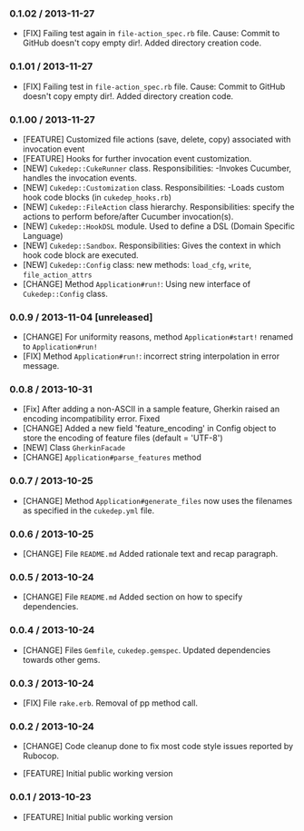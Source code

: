 ### 0.1.02 / 2013-11-27
* [FIX] Failing test again  in `file-action_spec.rb` file. Cause: Commit to GitHub doesn't copy empty dir!. Added directory creation code.

### 0.1.01 / 2013-11-27
* [FIX] Failing test in `file-action_spec.rb` file. Cause: Commit to GitHub doesn't copy empty dir!. Added directory creation code.

### 0.1.00 / 2013-11-27
* [FEATURE] Customized file actions (save, delete, copy) associated with invocation event
* [FEATURE] Hooks for further invocation event customization.
* [NEW] `Cukedep::CukeRunner` class. Responsibilities: -Invokes Cucumber, handles the invocation events.
* [NEW] `Cukedep::Customization` class. Responsibilities: -Loads custom hook code blocks (in `cukedep_hooks.rb`)
* [NEW] `Cukedep::FileAction` class hierarchy. Responsibilities: specify the actions to perform before/after Cucumber invocation(s).
* [NEW] `Cukedep::HookDSL` module. Used to define a DSL (Domain Specific Language)
* [NEW] `Cukedep::Sandbox`. Responsibilities: Gives the context in which hook code block are executed.
* [NEW] `Cukedep::Config` class: new methods: `load_cfg`, `write`, `file_action_attrs`
* [CHANGE] Method `Application#run!`: Using new interface of `Cukedep::Config` class.


### 0.0.9 / 2013-11-04 [unreleased]
* [CHANGE] For uniformity reasons, method `Application#start!` renamed to `Application#run!`
* [FIX] Method `Application#run!`: incorrect string interpolation in error message.

### 0.0.8 / 2013-10-31
* [Fix] After adding a non-ASCII in a sample feature, Gherkin raised an encoding incompatibility error. Fixed
* [CHANGE] Added a new field 'feature_encoding' in Config object to store the encoding of feature files (default = 'UTF-8')
* [NEW] Class `GherkinFacade`
* [CHANGE] `Application#parse_features` method

### 0.0.7 / 2013-10-25
* [CHANGE] Method `Application#generate_files` now uses the filenames as specified in the `cukedep.yml` file.

### 0.0.6 / 2013-10-25
* [CHANGE] File `README.md` Added rationale text and recap paragraph.

### 0.0.5 / 2013-10-24
* [CHANGE] File `README.md` Added section on how to specify dependencies.

### 0.0.4 / 2013-10-24
* [CHANGE] Files `Gemfile`, `cukedep.gemspec`. Updated dependencies towards other gems.

### 0.0.3 / 2013-10-24
* [FIX] File `rake.erb`. Removal of pp method call.

### 0.0.2 / 2013-10-24
* [CHANGE] Code cleanup done to fix most code style issues reported by Rubocop.

* [FEATURE] Initial public working version

### 0.0.1 / 2013-10-23

* [FEATURE] Initial public working version